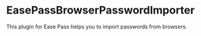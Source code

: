# EasePassBrowserPasswordImporter
 This plugin for Ease Pass helps you to import passwords from browsers.
